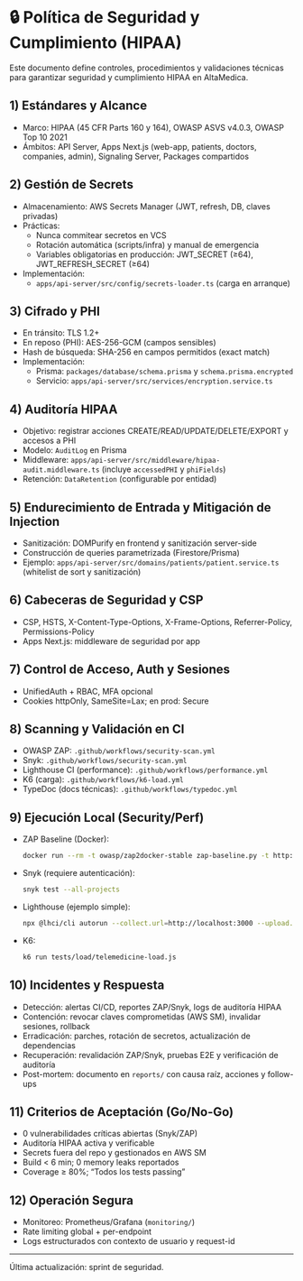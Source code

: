 # 🔒 Política de Seguridad y Cumplimiento (HIPAA)

Este documento define controles, procedimientos y validaciones técnicas para garantizar seguridad y cumplimiento HIPAA en AltaMedica.

## 1) Estándares y Alcance

- Marco: HIPAA (45 CFR Parts 160 y 164), OWASP ASVS v4.0.3, OWASP Top 10 2021
- Ámbitos: API Server, Apps Next.js (web-app, patients, doctors, companies, admin), Signaling Server, Packages compartidos

## 2) Gestión de Secrets

- Almacenamiento: AWS Secrets Manager (JWT, refresh, DB, claves privadas)
- Prácticas:
  - Nunca commitear secretos en VCS
  - Rotación automática (scripts/infra) y manual de emergencia
  - Variables obligatorias en producción: JWT_SECRET (≥64), JWT_REFRESH_SECRET (≥64)
- Implementación:
  - `apps/api-server/src/config/secrets-loader.ts` (carga en arranque)

## 3) Cifrado y PHI

- En tránsito: TLS 1.2+
- En reposo (PHI): AES-256-GCM (campos sensibles)
- Hash de búsqueda: SHA-256 en campos permitidos (exact match)
- Implementación:
  - Prisma: `packages/database/schema.prisma` y `schema.prisma.encrypted`
  - Servicio: `apps/api-server/src/services/encryption.service.ts`

## 4) Auditoría HIPAA

- Objetivo: registrar acciones CREATE/READ/UPDATE/DELETE/EXPORT y accesos a PHI
- Modelo: `AuditLog` en Prisma
- Middleware: `apps/api-server/src/middleware/hipaa-audit.middleware.ts` (incluye `accessedPHI` y `phiFields`)
- Retención: `DataRetention` (configurable por entidad)

## 5) Endurecimiento de Entrada y Mitigación de Injection

- Sanitización: DOMPurify en frontend y sanitización server-side
- Construcción de queries parametrizada (Firestore/Prisma)
- Ejemplo: `apps/api-server/src/domains/patients/patient.service.ts` (whitelist de sort y sanitización)

## 6) Cabeceras de Seguridad y CSP

- CSP, HSTS, X-Content-Type-Options, X-Frame-Options, Referrer-Policy, Permissions-Policy
- Apps Next.js: middleware de seguridad por app

## 7) Control de Acceso, Auth y Sesiones

- UnifiedAuth + RBAC, MFA opcional
- Cookies httpOnly, SameSite=Lax; en prod: Secure

## 8) Scanning y Validación en CI

- OWASP ZAP: `.github/workflows/security-scan.yml`
- Snyk: `.github/workflows/security-scan.yml`
- Lighthouse CI (performance): `.github/workflows/performance.yml`
- K6 (carga): `.github/workflows/k6-load.yml`
- TypeDoc (docs técnicas): `.github/workflows/typedoc.yml`

## 9) Ejecución Local (Security/Perf)

- ZAP Baseline (Docker):
  ```bash
  docker run --rm -t owasp/zap2docker-stable zap-baseline.py -t http://localhost:3001 -r zap-report.html
  ```
- Snyk (requiere autenticación):
  ```bash
  snyk test --all-projects
  ```
- Lighthouse (ejemplo simple):
  ```bash
  npx @lhci/cli autorun --collect.url=http://localhost:3000 --upload.target=filesystem
  ```
- K6:
  ```bash
  k6 run tests/load/telemedicine-load.js
  ```

## 10) Incidentes y Respuesta

- Detección: alertas CI/CD, reportes ZAP/Snyk, logs de auditoría HIPAA
- Contención: revocar claves comprometidas (AWS SM), invalidar sesiones, rollback
- Erradicación: parches, rotación de secretos, actualización de dependencias
- Recuperación: revalidación ZAP/Snyk, pruebas E2E y verificación de auditoría
- Post-mortem: documento en `reports/` con causa raíz, acciones y follow-ups

## 11) Criterios de Aceptación (Go/No-Go)

- 0 vulnerabilidades críticas abiertas (Snyk/ZAP)
- Auditoría HIPAA activa y verificable
- Secrets fuera del repo y gestionados en AWS SM
- Build < 6 min; 0 memory leaks reportados
- Coverage ≥ 80%; “Todos los tests passing”

## 12) Operación Segura

- Monitoreo: Prometheus/Grafana (`monitoring/`)
- Rate limiting global + per-endpoint
- Logs estructurados con contexto de usuario y request-id

---

Última actualización: sprint de seguridad.
